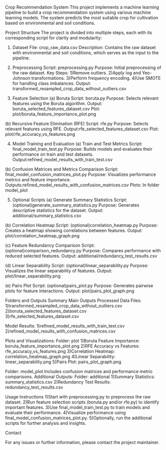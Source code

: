 Crop Recommendation System
This project implements a machine learning pipeline to build a crop recommendation system using various machine learning models. The system predicts the most suitable crop for cultivation based on environmental and soil conditions.

Project Structure
The project is divided into multiple steps, each with its corresponding script for clarity and modularity:

1. Dataset
File: crop_raw_data.csv
Description: Contains the raw dataset with environmental and soil conditions, which serves as the input to the pipeline.

2. Preprocessing
Script: preprocessing.py
Purpose: Initial preprocessing of the raw dataset.
Key Steps:
1)Remove outliers.
2)Apply log and Yeo-Johnson transformations.
3)Perform frequency encoding.
4)Use SMOTE for handling class imbalances.
Output: transformed_resampled_crop_data_without_outliers.csv

3. Feature Selection
(a) Boruta
Script: boruta.py
Purpose: Selects relevant features using the Boruta algorithm.
Output: boruta_selected_features_dataset.csv
Plot: plot/boruta_feature_importance_plot.png

(b) Recursive Feature Elimination (RFE)
Script: rfe.py
Purpose: Selects relevant features using RFE.
Output:rfe_selected_features_dataset.csv
Plot: plot/rfe_accuracy_vs_features.png

4. Model Training and Evaluation
(a) Train and Test Metrics
Script: final_model_train_test.py
Purpose: Builds models and evaluates their performance on train and test datasets.
Output:refined_model_results_with_train_test.csv

(b) Confusion Matrices and Metrics Comparison
Script: final_model_confusion_matrices_plot.py
Purpose: Visualizes performance metrics and feature importance.
Outputs:refined_model_results_with_confusion_matrices.csv
Plots: In folder model_plot

5. Optional Scripts
(a) Generate Summary Statistics
Script: (optional)generate_summary_statistics.py
Purpose: Generates descriptive statistics for the dataset.
Output: additional/summary_statistics.csv

(b) Correlation Heatmap
Script: (optional)correlation_heatmap.py
Purpose: Creates a heatmap showing correlations between features.
Output: plot/correlation_heatmap_graph.png

(c) Feature Redundancy Comparison
Script: (optional)comparison_redundancy.py
Purpose: Compares performance with reduced selected features.
Output: additional/redundancy_test_results.csv

(d) Linear Separability
Script: (optional)linear_separability.py
Purpose: Visualizes the linear separability of features.
Output: plot/linear_separability.png

(e) Pairs Plot
Script: (optional)pairs_plot.py
Purpose: Generates pairwise plots for feature interactions.
Output: plot/pairs_plot_graph.png

Folders and Outputs Summary
Main Outputs
Processed Data Files:
1)transformed_resampled_crop_data_without_outliers.csv
2)boruta_selected_features_dataset.csv
3)rfe_selected_features_dataset.csv

Model Results:
1)refined_model_results_with_train_test.csv
2)refined_model_results_with_confusion_matrices.csv

Plots and Visualizations:
Folder: plot
1)Boruta Feature Importance: boruta_feature_importance_plot.png
2)RFE Accuracy vs Features: rfe_accuracy_vs_features.png
3)Correlation Heatmap: correlation_heatmap_graph.png
4)Linear Separability: linear_separability.png
5)Pairs Plot: pairs_plot_graph.png

Folder: model_plot
Includes confusion matrices and performance metric comparisons.
Additional Outputs:
Folder: additional
1)Summary Statistics: summary_statistics.csv
2)Redundancy Test Results: redundancy_test_results.csv

Usage Instructions
1)Start with preprocessing.py to preprocess the raw dataset.
2)Run feature selection scripts (boruta.py and/or rfe.py) to identify important features.
3)Use final_model_train_test.py to train models and evaluate their performance.
4)Visualize performance using final_model_confusion_matrices_plot.py.
5)Optionally, run the additional scripts for further analysis and insights.

Contact

For any issues or further information, please contact the project maintainer.

